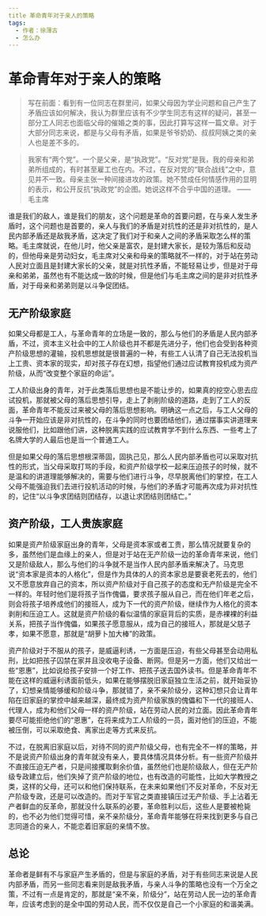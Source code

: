```yaml
---
title 革命青年对于亲人的策略
tags: 
  - 作者：徐薄古
  - 怎么办
---
```


# 革命青年对于亲人的策略

> 写在前面：看到有一位同志在群里问，如果父母因为学业问题和自己产生了矛盾应该如何解决，我认为群里应该有不少学生同志有这样的疑问，甚至一部分工人同志也面临父母的催婚之类的事，因此打算写这样一篇文章。对于大部分同志来说，都是与父母有矛盾，如果是爷爷奶奶、叔叔阿姨之类的亲人也是差不多的。

> 我家有“两个党”。一个是父亲，是“执政党”。“反对党”是我，我的母亲和弟弟所组成的，有时甚至雇工也在内。不过，在反对党的“联合战线”之中，意见并不一致。母亲主张一种间接进攻的政策。她不赞成任何情感作用的显明的表示，和公开反抗“执政党”的企图。她说这样不合乎中国的道理。
——毛主席

谁是我们的敌人，谁是我们的朋友，这个问题是革命的首要问题，在与亲人发生矛盾时，这个问题也是首要的，亲人与我们的矛盾是对抗性的还是非对抗性的，是人民内部矛盾还是敌我矛盾，这决定了我们对于和亲人之间的矛盾采取怎么样的策略。毛主席就说，在他儿时，他父亲是富农，是封建大家长，是较为落后和反动的，但他母亲是劳动妇女，毛主席对父亲和母亲的策略就不一样的，对于站在劳动人民对立面且是封建大家长的父亲，就是对抗性矛盾，不能轻易让步，但是对于母亲和弟弟，虽然也有不能达成一致的时候，但是他们与毛主席之间的是非对抗性矛盾，对于母亲和弟弟则是以斗争促团结。

## 无产阶级家庭
如果父母都是工人，与革命青年的立场是一致的，那么与他们的矛盾是人民内部矛盾，不过，资本主义社会中的工人阶级也并不都是先进分子，他们也会受到各种资产阶级思想的灌输，投机思想就是很普遍的一种，有些工人认清了自己无法投机当上工贵、资本家的现实，却对孩子存在幻想，指望他们通过应试教育投机成为资产阶级，从而“改变整个家庭的命运”。

工人阶级出身的青年，对于此类落后思想也是不能让步的，如果真的挖空心思去应试投机，那就被父母的落后思想引导，走上了剥削阶级的道路，走到了工人的反面，革命青年不能反过来被父母的落后思想影响。明确这一点之后，与工人父母的斗争一开始应该是非对抗性的，在斗争的同时也要团结他们，通过摆事实讲道理来说服他们，比如跟他们讲，这种脱离实践的应试教育学不到什么东西、一些考上了名牌大学的人最后也是当一个普通工人。

但是如果父母的落后思想根深蒂固，固执己见，那么人民内部矛盾也可以采取对抗性的形式，当父母采取打骂的手段，和资产阶级学校一起来压迫孩子的时候，就不是温和的讲道理能够解决的，需要与他们进行斗争，尽早脱离他们的掌控，在工人父母不能强迫我们去进行投机活动的时候，与他们的矛盾才可能再次成为非对抗性的，记住“以斗争求团结则团结存，以退让求团结则团结亡。”


## 资产阶级，工人贵族家庭
如果是资产阶级家庭出身的青年，父母是资本家或者工贵，那么情况就要复杂的多，虽然他们是血缘上的亲人，但是对于站在无产阶级一边的革命青年来说，他们又是阶级敌人，那么与他们的斗争就不是当作人民内部矛盾来解决了。马克思说“资本家是资本的人格化”，但是作为具体的人的资本家总是要衰老死去的，他们又不愿意放弃自己的资本，所以资产阶级对于自己孩子的态度和无产阶级是完全不一样的。年轻时他们是将孩子当作傀儡，要求孩子服从自己，而在他们年老之后，则会将孩子培养成他们的接班人，成为下一代的资产阶级，继续作为人格化的资本剥削和压迫工人。这就是资产阶级的看似温情的家庭背后的实质，是赤裸裸的利益关系，把孩子当作傀儡，如果孩子愿意服从，成为自己的接班人，那就是父慈子孝，如果不愿意，那就是“胡萝卜加大棒”的政策。

资产阶级对于不服从的孩子，是威逼利诱，一方面是压迫，有些父母甚至会动用私刑，比如把孩子囚禁在家并且没收电子设备、断网。但是另一方面，他们又给出一些“恩惠”，比如说给孩子安排一个好工作、把孩子送去国外读书。但是革命青年不能在这样的威逼利诱面前低头，如果在能够摆脱旧家庭独立生活之前，就开始妥协了，幻想亲情能够缓和阶级斗争，那就错了，亲不亲阶级分，这种幻想只会让青年陷在旧家庭的掌控中越来越深，最终成为资产阶级家族的傀儡和下一代的接班人、代理人，成为和他们父母一样的资产阶级，站在劳动人民的对立面。因此革命青年要尽可能拒绝他们的“恩惠”，在将来成为工人阶级的一员，面对他们的压迫，不能被压倒，可以采取绝食、离家出走等方式来反抗。

不过，在脱离旧家庭以后，对待不同的资产阶级父母，也有完全不一样的策略，并不是说资产阶级出身的青年就没有亲人，要具体情况具体分析。有一些资产阶级并不直接压迫无产者，只是间接攫取剩余价值，虽然他们也是阶级敌人，但在无产阶级专政建立后，他们失掉了资产阶级的地位，也有改造的可能性，比如大学教授之类，这样的父母，还可以和他们保持联系，在未来如果他们不反对革命，不反对无产阶级专政，还是可以改造的。而对于军官之类直接镇压过无产阶级、手上沾着无产者鲜血的反革命，那就没什么联系的必要，革命胜利以后，这些人是要被枪毙的，也不必为他们觉得可惜，亲不亲阶级分，革命青年能够在将来找到更多与自己志同道合的亲人，不能恋着旧家庭的亲情不放。


## 总论
革命者是鲜有不与家庭产生矛盾的，但是与家庭的矛盾，对于有些同志来说是人民内部矛盾，而另一些同志看来则是敌我矛盾，与亲人斗争的策略也没有一个万全之策，不过有一点是肯定的，那就是“亲不亲，阶级分”，站在劳动人民一边的革命青年，应该考虑到的是全中国的劳动人民，而不仅仅是自己一个小家庭的和谐美满。